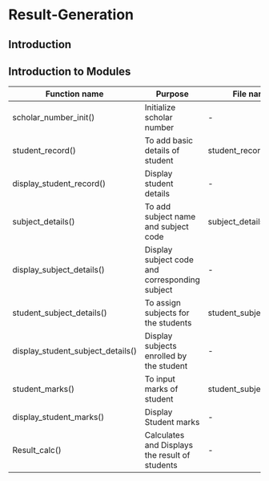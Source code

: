 # Result-Generation

## Introduction

## Introduction to Modules

| Function name | Purpose | File name (W) | File Name (R) |
|---------------|---------|---------------|---------------|
| scholar_number_init() | Initialize scholar number | - | student_record.csv | 
| student_record() |To add basic details of student | student_record.csv | - |
| display_student_record() | Display student details | - | student_record.csv|
| subject_details() | To add subject name and subject code | subject_details.csv | - |
| display_subject_details() | Display subject code and corresponding subject | - | subject_details.csv | 
| student_subject_details() | To assign subjects for the students | student_subject_details.csv | student_record.csv |
| display_student_subject_details() | Display subjects enrolled by the student | - | student_subject_details.csv |
| student_marks() | To input marks of student | student_subject_details.csv | student_record.csv |
| display_student_marks() | Display Student marks | - | student_subject_details.csv |
| Result_calc() | Calculates and Displays the result of students | - | student_subject_details.csv |
